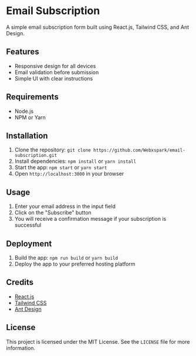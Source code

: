 # Email Subscription

A simple email subscription form built using React.js, Tailwind CSS, and Ant Design.

## Features

- Responsive design for all devices
- Email validation before submission
- Simple UI with clear instructions


## Requirements

- Node.js
- NPM or Yarn

## Installation

1. Clone the repository: `git clone https://github.com/Webxspark/email-subscription.git`
2. Install dependencies: `npm install` or `yarn install`
3. Start the app: `npm start` or `yarn start`
4. Open `http://localhost:3000` in your browser

## Usage

1. Enter your email address in the input field
2. Click on the "Subscribe" button
3. You will receive a confirmation message if your subscription is successful

## Deployment

1. Build the app: `npm run build` or `yarn build`
2. Deploy the app to your preferred hosting platform

## Credits

- [React.js](https://reactjs.org/)
- [Tailwind CSS](https://tailwindcss.com/)
- [Ant Design](https://ant.design/)

## License

This project is licensed under the MIT License. See the `LICENSE` file for more information.
